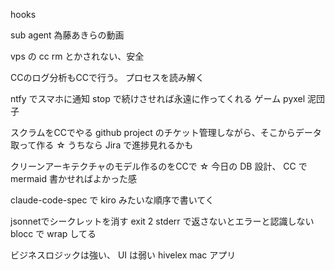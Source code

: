 
hooks

sub agent
為藤あきらの動画

vps の cc
rm とかされない、安全

CCのログ分析もCCで行う。
プロセスを読み解く

ntfy でスマホに通知
stop で続けさせれば永遠に作ってくれる
ゲーム pyxel 
泥団子

スクラムをCCでやる
github project のチケット管理しながら、そこからデータ取って作る
☆ うちなら Jira で進捗見れるかも

クリーンアーキテクチャのモデル作るのをCCで
☆ 今日の DB 設計、 CC で mermaid 書かせればよかった感

claude-code-spec で kiro みたいな順序で書いてく

jsonnetでシークレットを消す
exit 2 stderr で返さないとエラーと認識しない
blocc で wrap してる

ビジネスロジックは強い、 UI は弱い
hivelex mac アプリ


